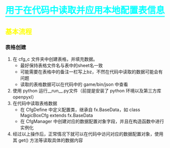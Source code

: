 # 用于在代码中读取并应用本地配置表信息

## 基本流程

### 表格创建
1. 在 cfg_c 文件夹中创建表格，并填充数据。
    - 最好保持表格文件名与表中的sheet名一致
    - 可能需要在表格中的备注一栏写上bz，不然在代码中读取的数据可能会有问题
    - 读取的表格数据可以在代码中的 game/bin/json 中查看
2. 使用 python 运行__run__.py文件（前提是安装了 python 环境以及第三方库 openpyxl）
3. 在代码中读取表格数据
    - 在 CfgDefine 中定义配置类，继承自 fx.BaseData，如 class MagicBoxCfg extends fx.BaseData
    - 在 CfgManager 中创建对应的数据配置对象字段，并且在构造函数中进行实例化
4. 经过以上操作后，正常情况下就可以在代码中访问对应的数据配置对象，使用其 get() 方法等读取具体的数据内容



<style>
h1 {
    border-bottom: solid;
    color: Aqua;
}

h2 {
    border-bottom: none;
    color: yellow;
}

</style>